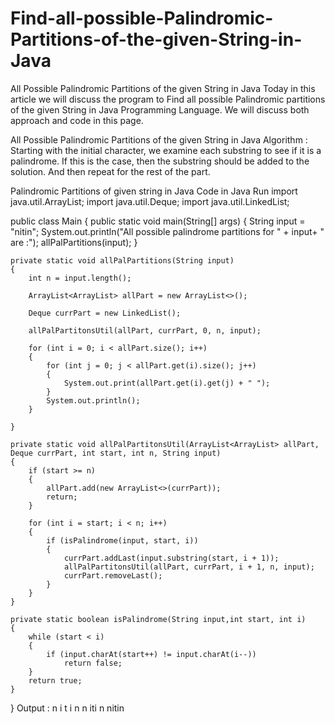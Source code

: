 # Find-all-possible-Palindromic-Partitions-of-the-given-String-in-Java

All Possible Palindromic Partitions of the given String in Java
Today in this article we will discuss the program to Find all possible Palindromic partitions of the given String in Java Programming Language. We will discuss both approach and code in this page.

All Possible Palindromic Partitions of the given String in Java
Algorithm :
Starting with the initial character, we examine each substring to see if it is a palindrome.
If this is the case, then the substring should be added to the solution.
And then repeat for the rest of the part.

Palindromic Partitions of given string in Java
Code in Java
Run
import java.util.ArrayList;
import java.util.Deque;
import java.util.LinkedList;
 
public class Main
{
    public static void main(String[] args)
    {
        String input = "nitin";
        System.out.println("All possible palindrome partitions for " + input+ " are :");
        allPalPartitions(input);
    }
    
    private static void allPalPartitions(String input)
    {
        int n = input.length();
 
        ArrayList<ArrayList> allPart = new ArrayList<>();
 
        Deque currPart = new LinkedList();
 
        allPalPartitonsUtil(allPart, currPart, 0, n, input);
 
        for (int i = 0; i < allPart.size(); i++)
        {
            for (int j = 0; j < allPart.get(i).size(); j++)
            {
                System.out.print(allPart.get(i).get(j) + " ");
            }
            System.out.println();
        }
 
    }
 
    private static void allPalPartitonsUtil(ArrayList<ArrayList> allPart,
    Deque currPart, int start, int n, String input)
    {
        if (start >= n)
        {
            allPart.add(new ArrayList<>(currPart));
            return;
        }
 
        for (int i = start; i < n; i++)
        {
            if (isPalindrome(input, start, i))
            {
                currPart.addLast(input.substring(start, i + 1));
                allPalPartitonsUtil(allPart, currPart, i + 1, n, input);
                currPart.removeLast();
            }
        }
    }
 
    private static boolean isPalindrome(String input,int start, int i)
    {
        while (start < i)
        {
            if (input.charAt(start++) != input.charAt(i--))
                return false;
        }
        return true;
    }
}
Output :
n i t i n 
n iti n 
nitin 
